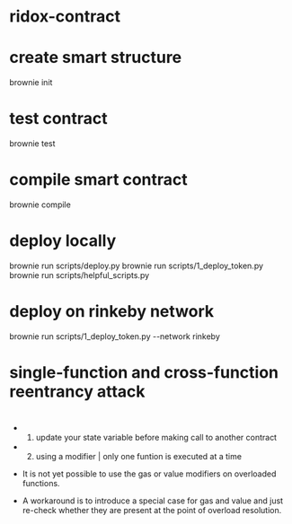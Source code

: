 # ridox-contract
 
# create smart structure
brownie init

# test contract
brownie test

# compile smart contract
brownie compile

# deploy locally
brownie run scripts/deploy.py
brownie run scripts/1_deploy_token.py
brownie run scripts/helpful_scripts.py

# deploy on rinkeby network
brownie run scripts/1_deploy_token.py --network rinkeby

# single-function and cross-function reentrancy attack

# 
- 1. update your state variable before making call to another contract
- 2. using a modifier | only one funtion is executed at a time


- It is not yet possible to use the gas or value modifiers on overloaded functions.

- A workaround is to introduce a special case for gas and value and just re-check whether they are present at the point of overload resolution.

